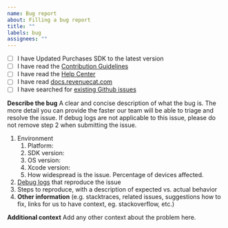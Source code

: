```yaml
---
name: Bug report
about: Filling a bug report
title: ""
labels: bug
assignees: ""
---
```


- [ ] I have Updated Purchases SDK to the latest version
- [ ] I have read the [Contribution Guidelines](https://github.com/RevenueCat/purchases-ios/blob/develop/CONTRIBUTING.md)
- [ ] I have read the [Help Center](https://support.revenuecat.com/hc/en-us)
- [ ] I have read [docs.revenuecat.com](https://docs.revenuecat.com/)
- [ ] I have searched for [existing Github issues](https://github.com/RevenueCat/purchases-ios/issues)

**Describe the bug**
A clear and concise description of what the bug is. The more detail you can provide the faster our team will be able to triage and resolve the issue. If debug logs are not applicable to this issue, please do not remove step 2 when submitting the issue.

1. Environment
   1. Platform:
   2. SDK version:
   3. OS version:
   4. Xcode version:
   5. How widespread is the issue. Percentage of devices affected.
2. [Debug logs](https://docs.revenuecat.com/docs/debugging) that reproduce the issue
3. Steps to reproduce, with a description of expected vs. actual behavior
4. **Other information** (e.g. stacktraces, related issues, suggestions how to fix, links for us to have context, eg. stackoverflow, etc.)

**Additional context**
Add any other context about the problem here.
